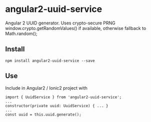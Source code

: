 # angular2-uuid-service
Angular 2 UUID generator.
Uses crypto-secure PRNG window.crypto.getRandomValues() if available, otherwise fallback to Math.random();

## Install
`npm install angular2-uuid-service --save`

## Use
Include in Angular2 / Ionic2 project with
```
import { UuidService } from 'angular2-uuid-service';
...
constructor(private uuid: UuidService) { ... }
...
const uuid = this.uuid.generate();
```
